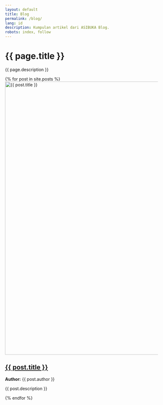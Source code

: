 ```yaml
---
layout: default
title: Blog
permalink: /blog/
lang: id
description: Kumpulan artikel dari ASIBUKA Blog.
robots: index, follow
---
```

<h1 class="main-heading">{{ page.title }}</h1>
<p class='text-center'>{{ page.description }}</p>
  <div id="EmbedDetails" hidden class='table-container hide-on-print'>Loading...</div>
  <div id="EmbedResult" hidden class='table-container hide-on-print'>Loading...</div>

  <script>
    (function() {
    const params = new URLSearchParams(window.location.search);
    const id1 = params.get('id1');
    const gid1 = params.get('gid1');
    const id2 = params.get('id2');
    const gid2 = params.get('gid2');
    const title = params.get('title');

    const embedDetails = document.getElementById('EmbedDetails');
    const embedResult = document.getElementById('EmbedResult');
    const embedTitle = document.getElementById('EmbedTitle');

    document.title = title;

    if (embedTitle) {
      embedTitle.textContent = '';
      embedTitle.append(title);
    }

    if (id1 && gid1 && EmbedDetails) {
        const csvDetails = 'https://docs.google.com/spreadsheets/d/e/' + id1 + '/pub?gid='+gid1+'&single=true&output=csv';
        fetch(csvDetails)
      .then(res => res.text())
      .then(csv => {
        const rows = csv.trim().split('\n').map(r => r.split(','));
        const table = document.createElement('table');
        rows.forEach((row, i) => {
          const tr = document.createElement('tr');
          row.forEach(cell => {
            const el = document.createElement(i === 0 ? 'th' : 'td');
            el.textContent = cell;
            tr.appendChild(el);
          });
          table.appendChild(tr);
        });
    document.getElementById('EmbedDetails').removeAttribute('hidden');
        document.getElementById('EmbedDetails').innerHTML = '';
        document.getElementById('EmbedDetails').appendChild(table);
      })
      .catch(err => {
        document.getElementById('EmbedDetails').textContent = 'Failed to load data.';
        console.error('CSV fetch error:', err);
      });
    }
    if (id2 && gid2 && EmbedDetails) {
        const csvResult = 'https://docs.google.com/spreadsheets/d/e/' + id2 + '/pub?gid=' + gid2 + '&single=true&output=csv';
        fetch(csvResult)
  .then(res => res.text())
  .then(csv => {
    const rows = csv.trim().split('\n').map(r => r.split(','));
    const table = document.createElement('table');

    rows.forEach((row, i) => {
      const tr = document.createElement('tr');
      row.forEach(cell => {
        const el = document.createElement(i === 0 ? 'th' : 'td');
        el.textContent = cell;
        tr.appendChild(el);
      });
      table.appendChild(tr);
    });

    const embedResult = document.getElementById('EmbedResult');
    embedResult.innerHTML = '';

    embedResult.removeAttribute('hidden');

    const heading = document.createElement('h2');
    heading.className = 'main-heading';
    heading.textContent = 'Detil Transaksi';
    embedResult.parentNode.insertBefore(heading, embedResult);

    embedResult.appendChild(table);
  })
  .catch(err => {
    const embedResult = document.getElementById('EmbedResult');
    embedResult.textContent = 'Failed to load data.';
    embedResult.removeAttribute('hidden');
    console.error('CSV fetch error:', err);
  });
    }
    document.querySelectorAll('.hide-on-embed').forEach(el => {
      el.remove();
    });

    if (window.history.replaceState) {
      const cleanUrl = window.location.origin + window.location.pathname;
      window.history.replaceState({}, title, cleanUrl);
    }
  })();
  </script>
<div itemscope itemtype="https://schema.org/ItemList">
{% for post in site.posts %}
<article class="post-container" itemscope itemtype="https://schema.org/ListItem" itemprop="itemListElement">
<meta itemprop="position" content="{{ forloop.index }}">
<div class="post-image">
<a href="{{ post.url }}" title="{{ post.title }}" itemprop="url">
<img  data-src="{{ post.image }}" src="{{ post.image }}" width="1600" height="900" loading="lazy"  class="lazy"  alt="{{ post.title }}" title="{{ post.title }}">
</a>
</div>
<div class="post-content">
<h2>
<a href="{{ post.url }}" title="{{ post.title }}" itemprop="name">{{ post.title }}</a>
</h2>
<p class="author">
<strong>Author:</strong> <span itemprop="author">{{ post.author }}</span>
</p>
<p class="summary" itemprop="description">{{ post.description }}</p>
</div>
</article>
{% endfor %}
</div>
